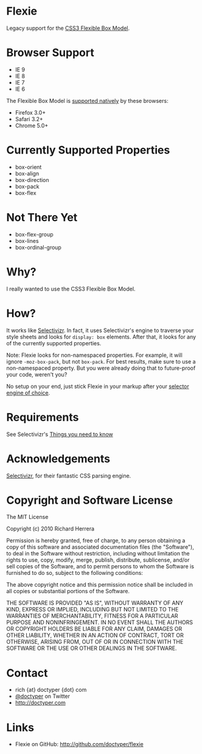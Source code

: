 Flexie
===============

Legacy support for the [CSS3 Flexible Box Model](http://www.w3.org/TR/css3-flexbox/).


Browser Support
===============
* IE 9
* IE 8
* IE 7
* IE 6

The Flexible Box Model is [supported natively](http://www.caniuse.com/#feat=flexbox) by these browsers:

* Firefox 3.0+
* Safari 3.2+
* Chrome 5.0+


Currently Supported Properties
==============================
* box-orient
* box-align
* box-direction
* box-pack
* box-flex


Not There Yet
=============

* box-flex-group
* box-lines
* box-ordinal-group


Why?
=======

I really wanted to use the CSS3 Flexible Box Model.


How?
=======

It works like [Selectivizr](http://selectivizr.com). In fact, it uses Selectivizr's engine to traverse your style sheets and looks for `display: box` elements. After that, it looks for any of the currently supported properties.

Note: Flexie looks for non-namespaced properties. For example, it will ignore `-moz-box-pack`, but not `box-pack`. For best results, make sure to use a non-namespaced property. But you were already doing that to future-proof your code, weren't you?

No setup on your end, just stick Flexie in your markup after your [selector engine of choice](http://selectivizr.com/#things).

Requirements
============

See Selectivizr's [Things you need to know](http://selectivizr.com/#things)


Acknowledgements
================

[Selectivizr](http://selectivizr.com), for their fantastic CSS parsing engine.


Copyright and Software License
==============================

The MIT License

Copyright (c) 2010 Richard Herrera

Permission is hereby granted, free of charge, to any person obtaining a copy
of this software and associated documentation files (the "Software"), to deal
in the Software without restriction, including without limitation the rights
to use, copy, modify, merge, publish, distribute, sublicense, and/or sell
copies of the Software, and to permit persons to whom the Software is
furnished to do so, subject to the following conditions:

The above copyright notice and this permission notice shall be included in
all copies or substantial portions of the Software.

THE SOFTWARE IS PROVIDED "AS IS", WITHOUT WARRANTY OF ANY KIND, EXPRESS OR
IMPLIED, INCLUDING BUT NOT LIMITED TO THE WARRANTIES OF MERCHANTABILITY,
FITNESS FOR A PARTICULAR PURPOSE AND NONINFRINGEMENT. IN NO EVENT SHALL THE
AUTHORS OR COPYRIGHT HOLDERS BE LIABLE FOR ANY CLAIM, DAMAGES OR OTHER
LIABILITY, WHETHER IN AN ACTION OF CONTRACT, TORT OR OTHERWISE, ARISING FROM,
OUT OF OR IN CONNECTION WITH THE SOFTWARE OR THE USE OR OTHER DEALINGS IN
THE SOFTWARE.


Contact
=======

* rich {at} doctyper {dot} com
* [@doctyper](http://twitter.com/doctyper) on Twitter
* <http://doctyper.com>


Links
=====

* Flexie on GitHub: <http://github.com/doctyper/flexie>
